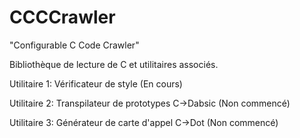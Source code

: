 # CCCCrawler

"Configurable C Code Crawler"

Bibliothèque de lecture de C et utilitaires associés.

Utilitaire 1: Vérificateur de style (En cours)

Utilitaire 2: Transpilateur de prototypes C->Dabsic (Non commencé)

Utilitaire 3: Générateur de carte d'appel C->Dot (Non commencé)
